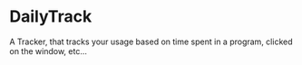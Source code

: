 # DailyTrack
A Tracker, that tracks your usage based on time spent in a program, clicked on the window, etc...
